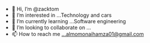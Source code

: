 - 👋 Hi, I’m @zacktom
- 👀 I’m interested in ...Technology and cars
- 🌱 I’m currently learning ...Software engineering
- 💞️ I’m looking to collaborate on ...
- 📫 How to reach me ...almomonaihamza01@gmail.com
<!---
zacktom/zacktom is a ✨ special ✨ repository because its `README.md` (this file) appears on your GitHub profile.
You can click the Preview link to take a look at your changes.
--->
